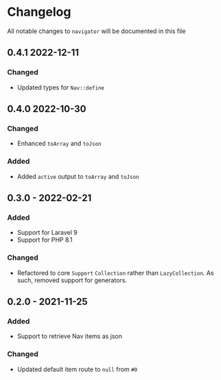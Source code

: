 # Changelog

All notable changes to `navigator` will be documented in this file

## 0.4.1 2022-12-11
### Changed
- Updated types for `Nav::define`

## 0.4.0 2022-10-30
### Changed
- Enhanced `toArray` and `toJson`

### Added
- Added `active` output to `toArray` and `toJson`

## 0.3.0 - 2022-02-21
### Added
- Support for Laravel 9
- Support for PHP 8.1

### Changed
- Refactored to core `Support` `Collection` rather than `LazyCollection`. As such, removed support for generators.

## 0.2.0 - 2021-11-25

### Added
- Support to retrieve Nav items as json

### Changed
- Updated default item route to `null` from `#0`
